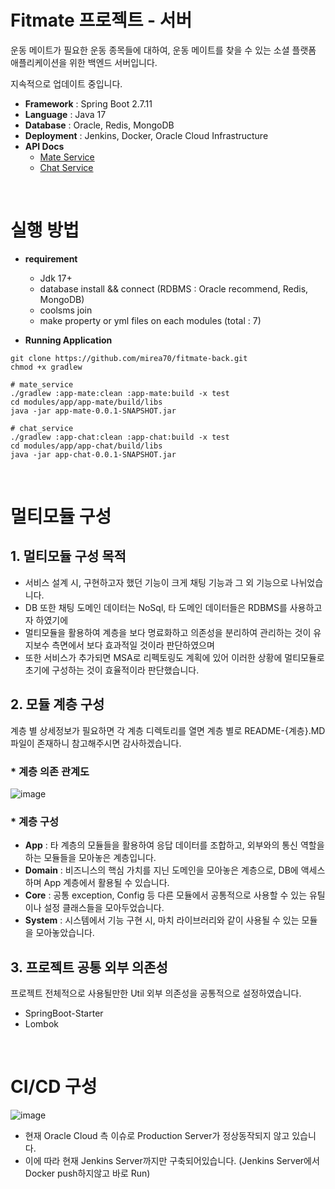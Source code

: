 # Fitmate 프로젝트 - 서버
운동 메이트가 필요한 운동 종목들에 대하여, 운동 메이트를 찾을 수 있는 소셜 플랫폼 애플리케이션을 위한 백엔드 서버입니다.

지속적으로 업데이트 중입니다.

- **Framework** : Spring Boot 2.7.11
- **Language** : Java 17
- **Database** : Oracle, Redis, MongoDB
- **Deployment** : Jenkins, Docker, Oracle Cloud Infrastructure
- **API Docs**
  - [Mate Service](http://144.24.78.25:8090/swagger)
  - [Chat Service](http://144.24.78.25:9090/swagger)

</br>

# 실행 방법
- **requirement**
  - Jdk 17+
  - database install && connect (RDBMS : Oracle recommend, Redis, MongoDB)
  - coolsms join
  - make property or yml files on each modules (total : 7)

- **Running Application**
```
git clone https://github.com/mirea70/fitmate-back.git
chmod +x gradlew

# mate_service
./gradlew :app-mate:clean :app-mate:build -x test
cd modules/app/app-mate/build/libs
java -jar app-mate-0.0.1-SNAPSHOT.jar

# chat_service
./gradlew :app-chat:clean :app-chat:build -x test
cd modules/app/app-chat/build/libs
java -jar app-chat-0.0.1-SNAPSHOT.jar
```

</br>

# 멀티모듈 구성

## 1. 멀티모듈 구성 목적
- 서비스 설계 시, 구현하고자 했던 기능이 크게 채팅 기능과 그 외 기능으로 나뉘었습니다.
- DB 또한 채팅 도메인 데이터는 NoSql, 타 도메인 데이터들은 RDBMS를 사용하고자 하였기에
- 멀티모듈을 활용하여 계층을 보다 명료화하고 의존성을 분리하여 관리하는 것이 유지보수 측면에서 보다 효과적일 것이라 판단하였으며
- 또한 서비스가 추가되면 MSA로 리펙토링도 계획에 있어 이러한 상황에 멀티모듈로 초기에 구성하는 것이 효율적이라 판단했습니다.

## 2. 모듈 계층 구성
계층 별 상세정보가 필요하면 각 계층 디렉토리를 열면 계층 별로 README-{계층}.MD 파일이 존재하니
참고해주시면 감사하겠습니다.

<h3> * 계층 의존 관계도 </h3>

![image](https://github.com/mirea70/fitmate-back/assets/101246806/52fa32e3-6224-4adc-a9b4-9727b0ecc99f)


<h3> * 계층 구성 </h3>

- **App** : 타 계층의 모듈들을 활용하여 응답 데이터를 조합하고, 외부와의 통신 역할을 하는 모듈들을 모아놓은 계층입니다.
- **Domain** : 비즈니스의 핵심 가치를 지닌 도메인을 모아놓은 계층으로, DB에 액세스하며 App 계층에서 활용될 수 있습니다.
- **Core** : 공통 exception, Config 등 다른 모듈에서 공통적으로 사용할 수 있는 유틸이나 설정 클래스들을 모아두었습니다.
- **System** : 시스템에서 기능 구현 시, 마치 라이브러리와 같이 사용될 수 있는 모듈을 모아놓았습니다.

## 3. 프로젝트 공통 외부 의존성
프로젝트 전체적으로 사용될만한 Util 외부 의존성을 공통적으로 설정하였습니다.
- SpringBoot-Starter
- Lombok

</br>

# CI/CD 구성
![image](https://github.com/mirea70/fitmate-back/assets/101246806/d7d15f27-89a0-4d11-95b6-363ecb6b7c47)
- 현재 Oracle Cloud 측 이슈로 Production Server가 정상동작되지 않고 있습니다.
- 이에 따라 현재 Jenkins Server까지만 구축되어있습니다. (Jenkins Server에서 Docker push하지않고 바로 Run)
